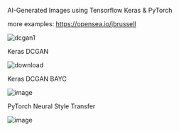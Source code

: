AI-Generated Images using Tensorflow Keras & PyTorch


more examples:
https://opensea.io/jbrussell



![dcgan1](https://user-images.githubusercontent.com/104868606/193229308-7e78f9f4-cb45-463a-a503-e40ba5f843db.gif)


Keras DCGAN


![download](https://user-images.githubusercontent.com/104868606/193232636-5efc8cd6-b344-40a3-8a0a-bc70fab83ec3.png)


Keras DCGAN BAYC


![image](https://user-images.githubusercontent.com/104868606/193228262-9c26d563-d69a-4906-a551-f6127317c738.png)



PyTorch Neural Style Transfer 


![image](https://user-images.githubusercontent.com/104868606/193228694-86a2985a-1820-4ca9-bc98-52e264ce1fd4.png)



